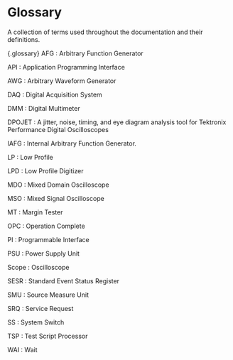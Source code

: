 # Glossary

A collection of terms used throughout the documentation and their definitions.

{.glossary}
AFG
: Arbitrary Function Generator

API
: Application Programming Interface

AWG
: Arbitrary Waveform Generator

DAQ
: Digital Acquisition System

DMM
: Digital Multimeter

DPOJET
:  A jitter, noise, timing, and eye diagram analysis tool for Tektronix Performance Digital Oscilloscopes

IAFG
: Internal Arbitrary Function Generator.

LP
: Low Profile

LPD
: Low Profile Digitizer

MDO
: Mixed Domain Oscilloscope

MSO
: Mixed Signal Oscilloscope

MT
: Margin Tester

OPC
: Operation Complete

PI
: Programmable Interface

PSU
: Power Supply Unit

Scope
: Oscilloscope

SESR
: Standard Event Status Register

SMU
: Source Measure Unit

SRQ
: Service Request

SS
: System Switch

TSP
: Test Script Processor

WAI
: Wait
